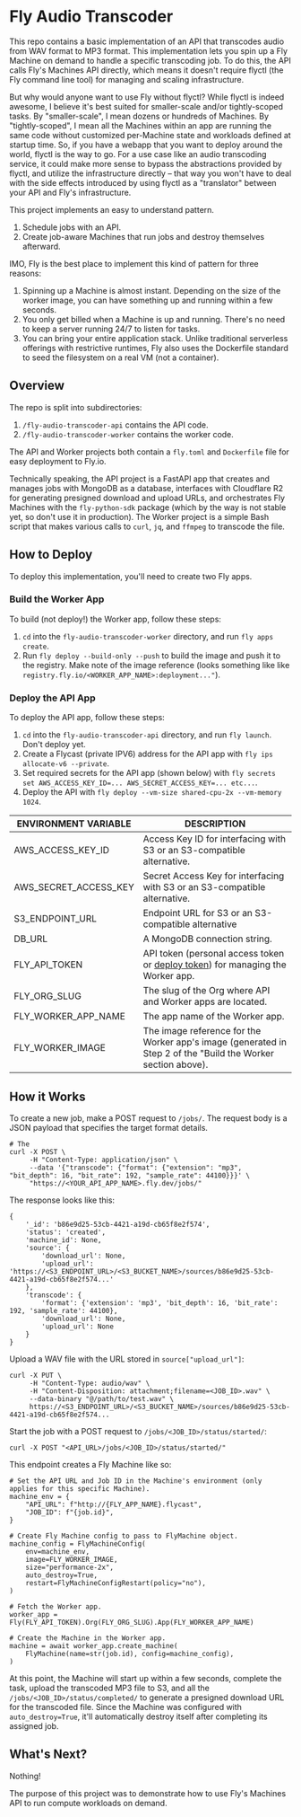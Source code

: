 # Fly Audio Transcoder

This repo contains a basic implementation of an API that transcodes audio from WAV format to MP3 format. This implementation lets you spin up a Fly Machine on demand to handle a specific transcoding job. To do this, the API calls Fly's Machines API directly, which means it doesn't require flyctl (the Fly command line tool) for managing and scaling infrastructure.

But why would anyone want to use Fly without flyctl? While flyctl is indeed awesome, I believe it's best suited for smaller-scale and/or tightly-scoped tasks. By "smaller-scale", I mean dozens or hundreds of Machines. By "tightly-scoped", I mean all the Machines within an app are running the same code without customized per-Machine state and workloads defined at startup time. So, if you have a webapp that you want to deploy around the world, flyctl is the way to go. For a use case like an audio transcoding service, it could make more sense to bypass the abstractions provided by flyctl, and utilize the infrastructure directly – that way you won't have to deal with the side effects introduced by using flyctl as a "translator" between your API and Fly's infrastructure.

This project implements an easy to understand pattern.

1. Schedule jobs with an API.
2. Create job-aware Machines that run jobs and destroy themselves afterward.

IMO, Fly is the best place to implement this kind of pattern for three reasons:

1. Spinning up a Machine is almost instant. Depending on the size of the worker image, you can have something up and running within a few seconds.
2. You only get billed when a Machine is up and running. There's no need to keep a server running 24/7 to listen for tasks.
3. You can bring your entire application stack. Unlike traditional serverless offerings with restrictive runtimes, Fly also uses the Dockerfile standard to seed the filesystem on a real VM (not a container).

## Overview

The repo is split into subdirectories:

1. `/fly-audio-transcoder-api` contains the API code.
2. `/fly-audio-transcoder-worker` contains the worker code.

The API and Worker projects both contain a `fly.toml` and `Dockerfile` file for easy deployment to Fly.io.

Technically speaking, the API project is a FastAPI app that creates and manages jobs with MongoDB as a database, interfaces with Cloudflare R2 for generating presigned download and upload URLs, and orchestrates Fly Machines with the `fly-python-sdk` package (which by the way is not stable yet, so don't use it in production). The Worker project is a simple Bash script that makes various calls to `curl`, `jq`, and `ffmpeg` to transcode the file.

## How to Deploy

To deploy this implementation, you'll need to create two Fly apps.

### Build the Worker App

To build (not deploy!) the Worker app, follow these steps:

1. `cd` into the `fly-audio-transcoder-worker` directory, and run `fly apps create`.
2. Run `fly deploy --build-only --push` to build the image and push it to the registry. Make note of the image reference (looks something like like `registry.fly.io/<WORKER_APP_NAME>:deployment..."`).

### Deploy the API App

To deploy the API app, follow these steps:

1. `cd` into the `fly-audio-transcoder-api` directory, and run `fly launch`. Don't deploy yet.
2. Create a Flycast (private IPV6) address for the API app with `fly ips allocate-v6 --private`.
3. Set required secrets for the API app (shown below) with `fly secrets set AWS_ACCESS_KEY_ID=... AWS_SECRET_ACCESS_KEY=... etc...`.
4. Deploy the API with `fly deploy --vm-size shared-cpu-2x --vm-memory 1024`.

|ENVIRONMENT VARIABLE | DESCRIPTION                                                                                                                  |
|---------------------|------------------------------------------------------------------------------------------------------------------------------|
|AWS_ACCESS_KEY_ID    |Access Key ID for interfacing with S3 or an S3-compatible alternative.                                                        |
|AWS_SECRET_ACCESS_KEY|Secret Access Key for interfacing with S3 or an S3-compatible alternative.                                                    |
|S3_ENDPOINT_URL      |Endpoint URL for S3 or an S3-compatible alternative                                                                           |
|DB_URL               |A MongoDB connection string.                                                                                                  |
|FLY_API_TOKEN        |API token (personal access token or [deploy token](https://fly.io/docs/reference/deploy-tokens/)) for managing the Worker app.|
|FLY_ORG_SLUG         |The slug of the Org where API and Worker apps are located.                                                                    |
|FLY_WORKER_APP_NAME  |The app name of the Worker app.                                                                                               |
|FLY_WORKER_IMAGE     |The image reference for the Worker app's image (generated in Step 2 of the "Build the Worker section above).                  |

## How it Works

To create a new job, make a POST request to `/jobs/`. The request body is a JSON payload that specifies the target format details.

```
# The 
curl -X POST \
     -H "Content-Type: application/json" \
     --data '{"transcode": {"format": {"extension": "mp3", "bit_depth": 16, "bit_rate": 192, "sample_rate": 44100}}}' \
     "https://<YOUR_API_APP_NAME>.fly.dev/jobs/"
```

The response looks like this:

```
{
    '_id': 'b86e9d25-53cb-4421-a19d-cb65f8e2f574',
    'status': 'created',
    'machine_id': None,
    'source': {
        'download_url': None,
        'upload_url': 'https://<S3_ENDPOINT_URL>/<S3_BUCKET_NAME>/sources/b86e9d25-53cb-4421-a19d-cb65f8e2f574...'
    },
    'transcode': {
        'format': {'extension': 'mp3', 'bit_depth': 16, 'bit_rate': 192, 'sample_rate': 44100},
        'download_url': None,
        'upload_url': None
    }
}
```

Upload a WAV file with the URL stored in `source["upload_url"]`:

```
curl -X PUT \
     -H "Content-Type: audio/wav" \
     -H "Content-Disposition: attachment;filename=<JOB_ID>.wav" \
     --data-binary "@/path/to/test.wav" \
     https://<S3_ENDPOINT_URL>/<S3_BUCKET_NAME>/sources/b86e9d25-53cb-4421-a19d-cb65f8e2f574...
```

Start the job with a POST request to `/jobs/<JOB_ID>/status/started/`:

```
curl -X POST "<API_URL>/jobs/<JOB_ID>/status/started/"
```

This endpoint creates a Fly Machine like so:

```
# Set the API URL and Job ID in the Machine's environment (only applies for this specific Machine).
machine_env = {
    "API_URL": f"http://{FLY_APP_NAME}.flycast",
    "JOB_ID": f"{job.id}",
}

# Create Fly Machine config to pass to FlyMachine object.
machine_config = FlyMachineConfig(
    env=machine_env,
    image=FLY_WORKER_IMAGE,
    size="performance-2x",
    auto_destroy=True,
    restart=FlyMachineConfigRestart(policy="no"),
)

# Fetch the Worker app.
worker_app = Fly(FLY_API_TOKEN).Org(FLY_ORG_SLUG).App(FLY_WORKER_APP_NAME)

# Create the Machine in the Worker app.
machine = await worker_app.create_machine(
    FlyMachine(name=str(job.id), config=machine_config),
)
```

At this point, the Machine will start up within a few seconds, complete the task, upload the transcoded MP3 file to S3, and all the `/jobs/<JOB_ID>/status/completed/` to generate a presigned download URL for the transcoded file. Since the Machine was configured with `auto_destroy=True`, it'll automatically destroy itself after completing its assigned job.

## What's Next?

Nothing!

The purpose of this project was to demonstrate how to use Fly's Machines API to run compute workloads on demand.